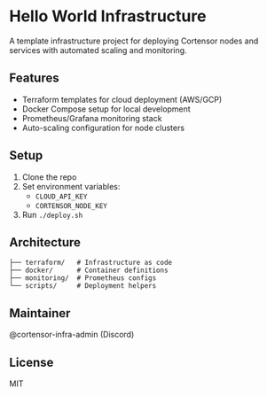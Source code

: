 # Hello World Infrastructure

A template infrastructure project for deploying Cortensor nodes and services with automated scaling and monitoring.

## Features
- Terraform templates for cloud deployment (AWS/GCP)
- Docker Compose setup for local development
- Prometheus/Grafana monitoring stack
- Auto-scaling configuration for node clusters

## Setup

1. Clone the repo
2. Set environment variables:
   - `CLOUD_API_KEY`
   - `CORTENSOR_NODE_KEY`
3. Run `./deploy.sh`

## Architecture
```
├── terraform/   # Infrastructure as code
├── docker/      # Container definitions
├── monitoring/  # Prometheus configs
└── scripts/     # Deployment helpers
```

## Maintainer
@cortensor-infra-admin (Discord)

## License
MIT
